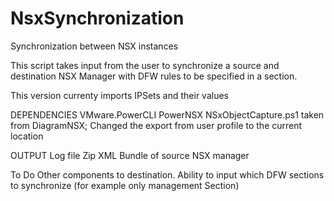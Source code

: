 # NsxSynchronization
Synchronization between NSX instances

This script takes input from the user to synchronize a source and destination NSX Manager with DFW rules to be specified in a section.

This version currenty imports IPSets and their values

DEPENDENCIES
  VMware.PowerCLI
  PowerNSX
  NSxObjectCapture.ps1 taken from DiagramNSX; Changed the export from user profile to the current location
  
OUTPUT
  Log file
  Zip XML Bundle of source NSX manager
  
To Do
  Other components to destination.
  Ability to input which DFW sections to synchronize (for example only management Section)
  
  
